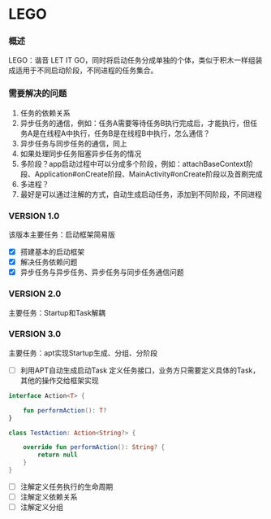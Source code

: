 # LEGO

### 概述    
LEGO：谐音 LET IT GO，同时将启动任务分成单独的个体，类似于积木一样组装成适用于不同启动阶段，不同进程的任务集合。 

### 需要解决的问题   
1. 任务的依赖关系 
2. 异步任务的通信，例如：任务A需要等待任务B执行完成后，才能执行，但任务A是在线程A中执行，任务B是在线程B中执行，怎么通信？
3. 异步任务与同步任务的通信，同上
4. 如果处理同步任务阻塞异步任务的情况
5. 多阶段？app启动过程中可以分成多个阶段，例如：attachBaseContext阶段、Application#onCreate阶段、MainActivity#onCreate阶段以及首刷完成
6. 多进程？
7. 最好是可以通过注解的方式，自动生成启动任务，添加到不同阶段，不同进程

### VERSION 1.0  
该版本主要任务：启动框架简易版
- [x] 搭建基本的启动框架
- [x] 解决任务依赖问题
- [x] 异步任务与异步任务、异步任务与同步任务通信问题

### VERSION 2.0
主要任务：Startup和Task解耦

### VERSION 3.0   
主要任务：apt实现Startup生成、分组、分阶段
- [ ] 利用APT自动生成启动Task
定义任务接口，业务方只需要定义具体的Task，其他的操作交给框架实现
```Kotlin
interface Action<T> {

    fun performAction(): T?
}

class TestAction: Action<String?> {

    override fun performAction(): String? {
        return null
    }
}
```
- [ ] 注解定义任务执行的生命周期
- [ ] 注解定义依赖关系
- [ ] 注解定义分组
